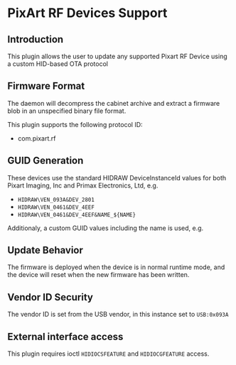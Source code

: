 PixArt RF Devices Support
=========================

Introduction
------------

This plugin allows the user to update any supported Pixart RF Device using a
custom HID-based OTA protocol

Firmware Format
---------------

The daemon will decompress the cabinet archive and extract a firmware blob in
an unspecified binary file format.

This plugin supports the following protocol ID:

 * com.pixart.rf

GUID Generation
---------------

These devices use the standard HIDRAW DeviceInstanceId values for both
Pixart Imaging, Inc and Primax Electronics, Ltd, e.g.

 * `HIDRAW\VEN_093A&DEV_2801`
 * `HIDRAW\VEN_0461&DEV_4EEF`
 * `HIDRAW\VEN_0461&DEV_4EEF&NAME_${NAME}`

Additionaly, a custom GUID values including the name is used, e.g.

Update Behavior
---------------

The firmware is deployed when the device is in normal runtime mode, and the
device will reset when the new firmware has been written.

Vendor ID Security
------------------

The vendor ID is set from the USB vendor, in this instance set to `USB:0x093A`

External interface access
-------------------------
This plugin requires ioctl `HIDIOCSFEATURE` and `HIDIOCGFEATURE` access.

